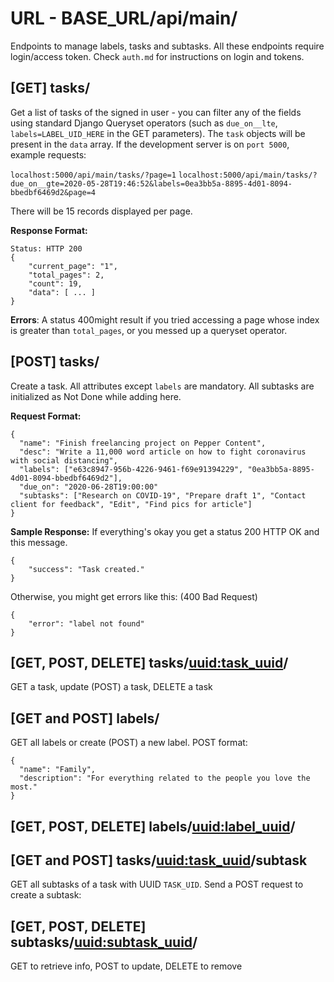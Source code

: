 # URL - BASE_URL/api/main/

Endpoints to manage labels, tasks and subtasks. All these endpoints require login/access token. Check `auth.md` for instructions on login and tokens.

## [GET] tasks/
Get a list of tasks of the signed in user - you can filter any of the fields using standard Django Queryset operators (such as `due_on__lte`, `labels=LABEL_UID_HERE` in the GET parameters). The `task` objects will be present in the `data` array. If the development server is on `port 5000`, example requests:

`localhost:5000/api/main/tasks/?page=1` 
`localhost:5000/api/main/tasks/?due_on__gte=2020-05-28T19:46:52&labels=0ea3bb5a-8895-4d01-8094-bbedbf6469d2&page=4`

There will be 15 records displayed per page. 

**Response Format:**
```
Status: HTTP 200
{
    "current_page": "1",
    "total_pages": 2,
    "count": 19,
    "data": [ ... ]
}
```

**Errors**:
A status 400might result if you tried accessing a page whose index is greater than `total_pages`, or you messed up a queryset operator.

## [POST] tasks/
Create a task. All attributes except `labels` are mandatory. All subtasks are initialized as Not Done while adding here. 

**Request Format:**
```
{
  "name": "Finish freelancing project on Pepper Content",
  "desc": "Write a 11,000 word article on how to fight coronavirus with social distancing",
  "labels": ["e63c8947-956b-4226-9461-f69e91394229", "0ea3bb5a-8895-4d01-8094-bbedbf6469d2"],
  "due_on": "2020-06-28T19:00:00"
  "subtasks": ["Research on COVID-19", "Prepare draft 1", "Contact client for feedback", "Edit", "Find pics for article"]
}
```

**Sample Response:**
If everything's okay you get a status 200 HTTP OK and this message.
```
{
    "success": "Task created."
}
```
Otherwise, you might get errors like this: (400 Bad Request)
```
{
    "error": "label not found"
}
```

## [GET, POST, DELETE] tasks/<uuid:task_uuid>/
GET a task, update (POST) a task, DELETE a task

## [GET and POST] labels/
GET all labels or create (POST) a new label. POST format:
```
{
  "name": "Family",
  "description": "For everything related to the people you love the most."
}
```

## [GET, POST, DELETE] labels/<uuid:label_uuid>/

## [GET and POST] tasks/<uuid:task_uuid>/subtask
GET all subtasks of a task with UUID `TASK_UID`. Send a POST request to create a subtask:

## [GET, POST, DELETE] subtasks/<uuid:subtask_uuid>/
GET to retrieve info, POST to update, DELETE to remove